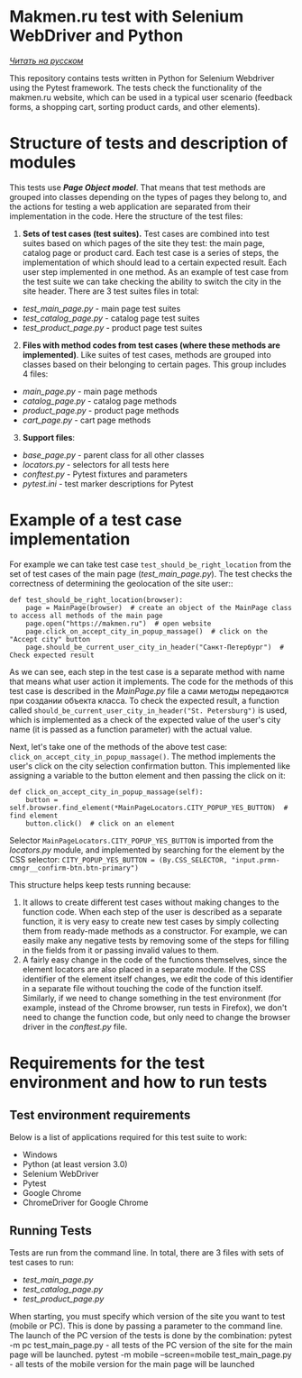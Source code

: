 # Makmen.ru test with Selenium WebDriver and Python

*[Читать на русском](https://github.com/Labidahrom/makmen/blob/master/README.md)*

This repository contains tests written in Python for Selenium Webdriver using the Pytest framework. The tests check the functionality of the makmen.ru website, which can be used in a typical user scenario (feedback forms, a shopping cart, sorting product cards, and other elements).

# Structure of tests and description of modules
This tests use ***Page Object model***. That means that test methods are grouped into classes depending on the types of pages they belong to, and the actions for testing a web application are separated from their implementation in the code. Here the structure of the test files:
1. **Sets of test cases (test suites).** Test cases are combined into test suites based on which pages of the site they test: the main page, catalog page or product card. Each test case is a series of steps, the implementation of which should lead to a certain expected result. Each user step implemented in one method. As an example of test case from the test suite we can take checking the ability to switch the city in the site header. There are 3 test suites files in total:
* *test_main_page.py* - main page test suites
* *test_catalog_page.py* - catalog page test suites
* *test_product_page.py* - product page test suites
2. **Files with method codes from test cases (where these methods are implemented)**. Like suites of test cases, methods are grouped into classes based on their belonging to certain pages. This group includes 4 files:
* *main_page.py* - main page methods
* *catalog_page.py* - catalog page methods
* *product_page.py* - product page methods
* *cart_page.py* - cart page methods
3. **Support files**:
* *base_page.py* - parent class for all other classes
* *locators.py* - selectors for all tests here
* *conftest.py* - Pytest fixtures and parameters
* *pytest.ini* - test marker descriptions for Pytest

# Example of a test case implementation
For example we can take test case `test_should_be_right_location` from the set of test cases of the main page (*test_main_page.py*). The test checks the correctness of determining the geolocation of the site user::

    def test_should_be_right_location(browser):
        page = MainPage(browser)  # create an object of the MainPage class to access all methods of the main page
        page.open("https://makmen.ru")  # open website
        page.click_on_accept_city_in_popup_massage()  # click on the "Accept city" button
        page.should_be_current_user_city_in_header("Санкт-Петербург")  # Check expected result

As we can see, each step in the test case is a separate method with name that means what user action it implements. The code for the methods of this test case is described in the *MainPage.py* file а сами методы передаются при создании объекта класса. To check the expected result, a function called `should_be_current_user_city_in_header("St. Petersburg")` is used, which is implemented as a check of the expected value of the user's city name (it is passed as a function parameter) with the actual value.
 
Next, let's take one of the methods of the above test case: `click_on_accept_city_in_popup_massage()`. The method implements the user's click on the city selection confirmation button. This implemented like assigning a variable to the button element and then passing the click on it:

    def click_on_accept_city_in_popup_massage(self):
        button = self.browser.find_element(*MainPageLocators.CITY_POPUP_YES_BUTTON)  # find element
        button.click()  # click on an element

Selector `MainPageLocators.CITY_POPUP_YES_BUTTON` is imported from the *locators.py* module, and implemented by searching for the element by the CSS selector: `CITY_POPUP_YES_BUTTON = (By.CSS_SELECTOR, "input.prmn-cmngr__confirm-btn.btn-primary")`

This structure helps keep tests running because:
1. It allows to create different test cases without making changes to the function code. When each step of the user is described as a separate function, it is very easy to create new test cases by simply collecting them from ready-made methods as a constructor. For example, we can easily make any negative tests by removing some of the steps for filling in the fields from it or passing invalid values to them.
2. A fairly easy change in the code of the functions themselves, since the element locators are also placed in a separate module. If the CSS identifier of the element itself changes, we edit the code of this identifier in a separate file without touching the code of the function itself. Similarly, if we need to change something in the test environment (for example, instead of the Chrome browser, run tests in Firefox), we don't need to change the function code, but only need to change the browser driver in the *conftest.py* file.

 
# Requirements for the test environment and how to run tests
## Test environment requirements
Below is a list of applications required for this test suite to work:
* Windows
* Python (at least version 3.0)
* Selenium WebDriver
* Pytest
* Google Chrome
* ChromeDriver for Google Chrome

## Running Tests
Tests are run from the command line. In total, there are 3 files with sets of test cases to run:
* *test_main_page.py*
* *test_catalog_page.py*
* *test_product_page.py*

When starting, you must specify which version of the site you want to test (mobile or PC). This is done by passing a parameter to the command line. The launch of the PC version of the tests is done by the combination: 
pytest -m pc test_main_page.py - all tests of the PC version of the site for the main page will be launched. 
pytest -m mobile –screen=mobile test_main_page.py - all tests of the mobile version for the main page will be launched
